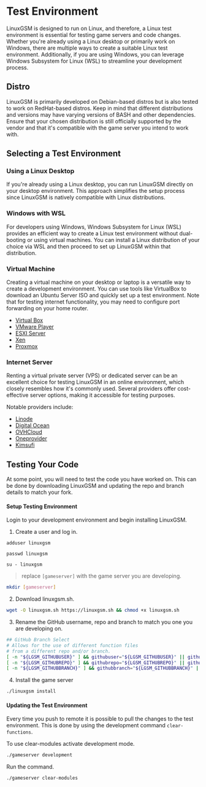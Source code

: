 # Test Environment

LinuxGSM is designed to run on Linux, and therefore, a Linux test environment is essential for testing game servers and code changes. Whether you're already using a Linux desktop or primarily work on Windows, there are multiple ways to create a suitable Linux test environment. Additionally, if you are using Windows, you can leverage Windows Subsystem for Linux (WSL) to streamline your development process.

## Distro

LinuxGSM is primarily developed on Debian-based distros but is also tested to work on RedHat-based distros. Keep in mind that different distributions and versions may have varying versions of BASH and other dependencies. Ensure that your chosen distribution is still officially supported by the vendor and that it's compatible with the game server you intend to work with.

## Selecting a Test Environment

### **Using a Linux Desktop**

If you're already using a Linux desktop, you can run LinuxGSM directly on your desktop environment. This approach simplifies the setup process since LinuxGSM is natively compatible with Linux distributions.

### **Windows with WSL**

For developers using Windows, Windows Subsystem for Linux (WSL) provides an efficient way to create a Linux test environment without dual-booting or using virtual machines. You can install a Linux distribution of your choice via WSL and then proceed to set up LinuxGSM within that distribution.

### Virtual Machine

Creating a virtual machine on your desktop or laptop is a versatile way to create a development environment. You can use tools like VirtualBox to download an Ubuntu Server ISO and quickly set up a test environment. Note that for testing internet functionality, you may need to configure port forwarding on your home router.

* [Virtual Box](https://www.virtualbox.org/)
* [VMware Player](https://www.vmware.com/uk/products/workstation-player.html)
* [ESXI Server](https://www.vmware.com/uk/products/esxi-and-esx.html)
* [Xen](https://xenproject.org/)
* [Proxmox](https://www.proxmox.com/)

### Internet Server

Renting a virtual private server (VPS) or dedicated server can be an excellent choice for testing LinuxGSM in an online environment, which closely resembles how it's commonly used. Several providers offer cost-effective server options, making it accessible for testing purposes.

Notable providers include:

* [Linode](https://linode.com/)
* [Digital Ocean](https://www.digitalocean.com/)
* [OVHCloud](https://ovhcloud.com)
* [Oneprovider](https://oneprovider.com/)
* [Kimsufi](https://www.kimsufi.com/)

## **Testing Your Code**

At some point, you will need to test the code you have worked on. This can be done by downloading LinuxGSM and updating the repo and branch details to match your fork.

#### Setup Testing Environment

Login to your development environment and begin installing LinuxGSM.

1. Create a user and log in.

```
adduser linuxgsm
```

```
passwd linuxgsm
```

```
su - linuxgsm
```

> replace `[gameserver]` with the game server you are developing.

```bash
mkdir [gameserver] 
```

2. Download linuxgsm.sh.

```bash
wget -O linuxgsm.sh https://linuxgsm.sh && chmod +x linuxgsm.sh
```

3. Rename the GitHub username, repo and branch to match you one you are developing on.

```bash
## GitHub Branch Select
# Allows for the use of different function files
# from a different repo and/or branch.
[ -n "${LGSM_GITHUBUSER}" ] && githubuser="${LGSM_GITHUBUSER}" || githubuser="GameServerManagers"
[ -n "${LGSM_GITHUBREPO}" ] && githubrepo="${LGSM_GITHUBREPO}" || githubrepo="LinuxGSM"
[ -n "${LGSM_GITHUBBRANCH}" ] && githubbranch="${LGSM_GITHUBBRANCH}" || githubbranch="master"
```

4. Install the game server

```bash
./linuxgsm install
```

#### Updating the Test Environment

Every time you push to remote it is possible to pull the changes to the test environment. This is done by using the development command `clear-functions`.

To use clear-modules activate development mode.

```bash
./gameserver development
```

Run the command.

```bash
./gameserver clear-modules
```
